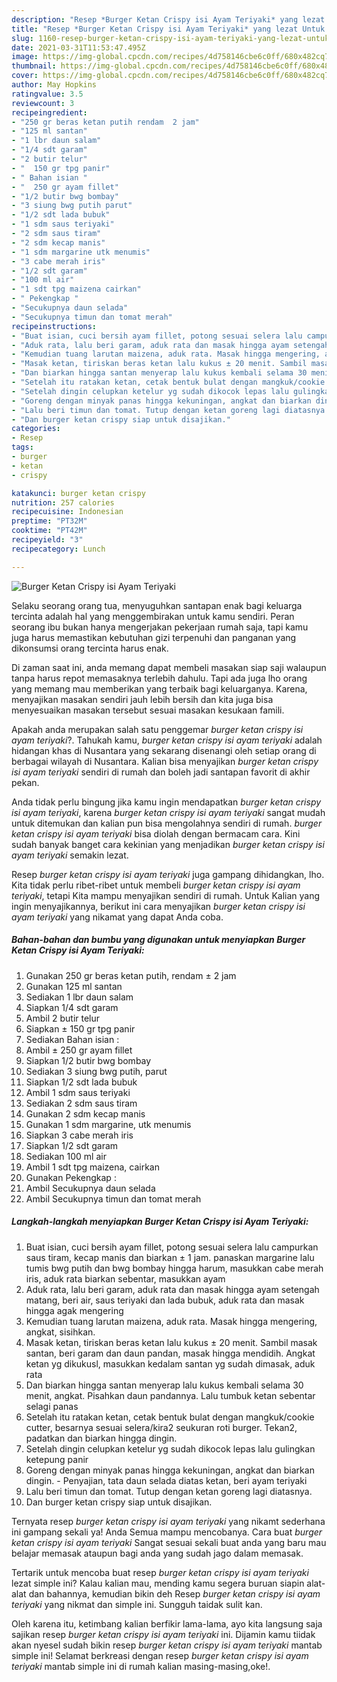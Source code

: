 ```yaml
---
description: "Resep *Burger Ketan Crispy isi Ayam Teriyaki* yang lezat Untuk Jualan"
title: "Resep *Burger Ketan Crispy isi Ayam Teriyaki* yang lezat Untuk Jualan"
slug: 1160-resep-burger-ketan-crispy-isi-ayam-teriyaki-yang-lezat-untuk-jualan
date: 2021-03-31T11:53:47.495Z
image: https://img-global.cpcdn.com/recipes/4d758146cbe6c0ff/680x482cq70/burger-ketan-crispy-isi-ayam-teriyaki-foto-resep-utama.jpg
thumbnail: https://img-global.cpcdn.com/recipes/4d758146cbe6c0ff/680x482cq70/burger-ketan-crispy-isi-ayam-teriyaki-foto-resep-utama.jpg
cover: https://img-global.cpcdn.com/recipes/4d758146cbe6c0ff/680x482cq70/burger-ketan-crispy-isi-ayam-teriyaki-foto-resep-utama.jpg
author: May Hopkins
ratingvalue: 3.5
reviewcount: 3
recipeingredient:
- "250 gr beras ketan putih rendam  2 jam"
- "125 ml santan"
- "1 lbr daun salam"
- "1/4 sdt garam"
- "2 butir telur"
- "  150 gr tpg panir"
- " Bahan isian "
- "  250 gr ayam fillet"
- "1/2 butir bwg bombay"
- "3 siung bwg putih parut"
- "1/2 sdt lada bubuk"
- "1 sdm saus teriyaki"
- "2 sdm saus tiram"
- "2 sdm kecap manis"
- "1 sdm margarine utk menumis"
- "3 cabe merah iris"
- "1/2 sdt garam"
- "100 ml air"
- "1 sdt tpg maizena cairkan"
- " Pekengkap "
- "Secukupnya daun selada"
- "Secukupnya timun dan tomat merah"
recipeinstructions:
- "Buat isian, cuci bersih ayam fillet, potong sesuai selera lalu campurkan saus tiram, kecap manis dan biarkan ± 1 jam. panaskan margarine lalu tumis bwg putih dan bwg bombay hingga harum, masukkan cabe merah iris, aduk rata biarkan sebentar, masukkan ayam"
- "Aduk rata, lalu beri garam, aduk rata dan masak hingga ayam setengah matang, beri air, saus teriyaki dan lada bubuk, aduk rata dan masak hingga agak mengering"
- "Kemudian tuang larutan maizena, aduk rata. Masak hingga mengering, angkat, sisihkan."
- "Masak ketan, tiriskan beras ketan lalu kukus ± 20 menit. Sambil masak santan, beri garam dan daun pandan, masak hingga mendidih. Angkat ketan yg dikukusl, masukkan kedalam santan yg sudah dimasak, aduk rata"
- "Dan biarkan hingga santan menyerap lalu kukus kembali selama 30 menit, angkat. Pisahkan daun pandannya. Lalu tumbuk ketan sebentar selagi panas"
- "Setelah itu ratakan ketan, cetak bentuk bulat dengan mangkuk/cookie cutter, besarnya sesuai selera/kira2 seukuran roti burger. Tekan2, padatkan dan biarkan hingga dingin."
- "Setelah dingin celupkan ketelur yg sudah dikocok lepas lalu gulingkan ketepung panir"
- "Goreng dengan minyak panas hingga kekuningan, angkat dan biarkan dingin.  Penyajian, tata daun selada diatas ketan, beri ayam teriyaki"
- "Lalu beri timun dan tomat. Tutup dengan ketan goreng lagi diatasnya."
- "Dan burger ketan crispy siap untuk disajikan."
categories:
- Resep
tags:
- burger
- ketan
- crispy

katakunci: burger ketan crispy 
nutrition: 257 calories
recipecuisine: Indonesian
preptime: "PT32M"
cooktime: "PT42M"
recipeyield: "3"
recipecategory: Lunch

---
```



![*Burger Ketan Crispy isi Ayam Teriyaki*](https://img-global.cpcdn.com/recipes/4d758146cbe6c0ff/680x482cq70/burger-ketan-crispy-isi-ayam-teriyaki-foto-resep-utama.jpg)

Selaku seorang orang tua, menyuguhkan santapan enak bagi keluarga tercinta adalah hal yang menggembirakan untuk kamu sendiri. Peran seorang ibu bukan hanya mengerjakan pekerjaan rumah saja, tapi kamu juga harus memastikan kebutuhan gizi terpenuhi dan panganan yang dikonsumsi orang tercinta harus enak.

Di zaman  saat ini, anda memang dapat membeli masakan siap saji walaupun tanpa harus repot memasaknya terlebih dahulu. Tapi ada juga lho orang yang memang mau memberikan yang terbaik bagi keluarganya. Karena, menyajikan masakan sendiri jauh lebih bersih dan kita juga bisa menyesuaikan masakan tersebut sesuai masakan kesukaan famili. 



Apakah anda merupakan salah satu penggemar *burger ketan crispy isi ayam teriyaki*?. Tahukah kamu, *burger ketan crispy isi ayam teriyaki* adalah hidangan khas di Nusantara yang sekarang disenangi oleh setiap orang di berbagai wilayah di Nusantara. Kalian bisa menyajikan *burger ketan crispy isi ayam teriyaki* sendiri di rumah dan boleh jadi santapan favorit di akhir pekan.

Anda tidak perlu bingung jika kamu ingin mendapatkan *burger ketan crispy isi ayam teriyaki*, karena *burger ketan crispy isi ayam teriyaki* sangat mudah untuk ditemukan dan kalian pun bisa mengolahnya sendiri di rumah. *burger ketan crispy isi ayam teriyaki* bisa diolah dengan bermacam cara. Kini sudah banyak banget cara kekinian yang menjadikan *burger ketan crispy isi ayam teriyaki* semakin lezat.

Resep *burger ketan crispy isi ayam teriyaki* juga gampang dihidangkan, lho. Kita tidak perlu ribet-ribet untuk membeli *burger ketan crispy isi ayam teriyaki*, tetapi Kita mampu menyajikan sendiri di rumah. Untuk Kalian yang ingin menyajikannya, berikut ini cara menyajikan *burger ketan crispy isi ayam teriyaki* yang nikamat yang dapat Anda coba.

<!--inarticleads1-->

##### Bahan-bahan dan bumbu yang digunakan untuk menyiapkan *Burger Ketan Crispy isi Ayam Teriyaki*:

1. Gunakan 250 gr beras ketan putih, rendam ± 2 jam
1. Gunakan 125 ml santan
1. Sediakan 1 lbr daun salam
1. Siapkan 1/4 sdt garam
1. Ambil 2 butir telur
1. Siapkan  ± 150 gr tpg panir
1. Sediakan  Bahan isian :
1. Ambil  ± 250 gr ayam fillet
1. Siapkan 1/2 butir bwg bombay
1. Sediakan 3 siung bwg putih, parut
1. Siapkan 1/2 sdt lada bubuk
1. Ambil 1 sdm saus teriyaki
1. Sediakan 2 sdm saus tiram
1. Gunakan 2 sdm kecap manis
1. Gunakan 1 sdm margarine, utk menumis
1. Siapkan 3 cabe merah iris
1. Siapkan 1/2 sdt garam
1. Sediakan 100 ml air
1. Ambil 1 sdt tpg maizena, cairkan
1. Gunakan  Pekengkap :
1. Ambil Secukupnya daun selada
1. Ambil Secukupnya timun dan tomat merah




<!--inarticleads2-->

##### Langkah-langkah menyiapkan *Burger Ketan Crispy isi Ayam Teriyaki*:

1. Buat isian, cuci bersih ayam fillet, potong sesuai selera lalu campurkan saus tiram, kecap manis dan biarkan ± 1 jam. panaskan margarine lalu tumis bwg putih dan bwg bombay hingga harum, masukkan cabe merah iris, aduk rata biarkan sebentar, masukkan ayam
1. Aduk rata, lalu beri garam, aduk rata dan masak hingga ayam setengah matang, beri air, saus teriyaki dan lada bubuk, aduk rata dan masak hingga agak mengering
1. Kemudian tuang larutan maizena, aduk rata. Masak hingga mengering, angkat, sisihkan.
1. Masak ketan, tiriskan beras ketan lalu kukus ± 20 menit. Sambil masak santan, beri garam dan daun pandan, masak hingga mendidih. Angkat ketan yg dikukusl, masukkan kedalam santan yg sudah dimasak, aduk rata
1. Dan biarkan hingga santan menyerap lalu kukus kembali selama 30 menit, angkat. Pisahkan daun pandannya. Lalu tumbuk ketan sebentar selagi panas
1. Setelah itu ratakan ketan, cetak bentuk bulat dengan mangkuk/cookie cutter, besarnya sesuai selera/kira2 seukuran roti burger. Tekan2, padatkan dan biarkan hingga dingin.
1. Setelah dingin celupkan ketelur yg sudah dikocok lepas lalu gulingkan ketepung panir
1. Goreng dengan minyak panas hingga kekuningan, angkat dan biarkan dingin.  - Penyajian, tata daun selada diatas ketan, beri ayam teriyaki
1. Lalu beri timun dan tomat. Tutup dengan ketan goreng lagi diatasnya.
1. Dan burger ketan crispy siap untuk disajikan.




Ternyata resep *burger ketan crispy isi ayam teriyaki* yang nikamt sederhana ini gampang sekali ya! Anda Semua mampu mencobanya. Cara buat *burger ketan crispy isi ayam teriyaki* Sangat sesuai sekali buat anda yang baru mau belajar memasak ataupun bagi anda yang sudah jago dalam memasak.

Tertarik untuk mencoba buat resep *burger ketan crispy isi ayam teriyaki* lezat simple ini? Kalau kalian mau, mending kamu segera buruan siapin alat-alat dan bahannya, kemudian bikin deh Resep *burger ketan crispy isi ayam teriyaki* yang nikmat dan simple ini. Sungguh taidak sulit kan. 

Oleh karena itu, ketimbang kalian berfikir lama-lama, ayo kita langsung saja sajikan resep *burger ketan crispy isi ayam teriyaki* ini. Dijamin kamu tiidak akan nyesel sudah bikin resep *burger ketan crispy isi ayam teriyaki* mantab simple ini! Selamat berkreasi dengan resep *burger ketan crispy isi ayam teriyaki* mantab simple ini di rumah kalian masing-masing,oke!.

